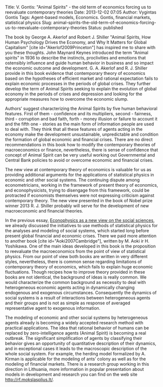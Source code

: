 Title: V. Gontis: "Animal Spirits" - the old term of economics forcing us to reevaluate contemporary theories
Date: 2013-12-02 07:05
Author: Vygintas Gontis
Tags: Agent-based models, Economics. Gontis, financial markets, statistical physics
Slug: animal-spirits-the-old-term-of-economics-forcing-us-to-reevaluate-contemporary-theories
Status: published

The book by George A.
Akerlof and Robert J. Shiller "Animal Spirits, How Human Psychology
Drives the Economy, and Why It Matters for Global Capitalism" \[cite
id="Akerlof2009Princeton"\] has inspired me to share with you these
thoughts. John Maynard Keynes introduced the term "Animal spirits" in
1936 to describe the instincts, proclivities and emotions that
ostensibly influence and guide human behavior in business and so impact
the economic outcome and development. G. A. Akerlof and R. J. Shiller
provide in this book evidence that contemporary theory of economics
based on the hypotheses of efficient market and rational expectation
fails to explain economic processes in the periods of global crises.
They further develop the term of Animal Spirits seeking to explain the
evolution of global economy in the periods of crises and depression and
looking for the appropriate measures how to overcome the economic
slump.<!--more-->

Authors’ suggest characterizing the Animal Spirits by five human
behavioral features. First of them - confidence and its multipliers,
second - fairness, third - corruption and bad faith, forth - money
illusion or failure to account it and the fifth one - stories as the
main form of information people are used to deal with. They think that
all these features of agents acting in the economy make the development
unsustainable, unpredictable and condition the formation of global
economic and financial crises. There are no direct recommendations in
this book how to modify the contemporary theories of macroeconomics or
finance, nevertheless, there is sense of confidence that concept of
Animal Spirit can be very useful working out Governmental and Central
Bank policies to avoid or overcome economic and financial crises.

The new view at contemporary theory of economics is valuable for us as
providing additional arguments for the applications of statistical
physics in economic and other social systems. The continuing dispute
among econometricians, working in the framework of present theory of
economics, and econophysicists, trying to disengage from this framework,
could be protracted if economists themselves were not expressing
criticism against contemporary theory. The new view presented in the
book of Nobel prize winner 2013 R. J. Shiller probably will serve for
the development of new macroeconomic and financial theories.

In the previous essay, [Econophysics as a new view on the social
sciences](/ekonofizika-pastangos-naujai-pazvelgti-i-socialinius-mokslus/),
we already discussed the initiatives to use methods of statistical
physics for the analyses and modeling of social systems, which started
long before present global financial and economic crises. There we paid
more attention to another book \[cite id="Aoki2007Cambridge"\], written
by M. Aoki ir H. Yoshikawa. One of the main ideas developed in this book
is the proposition to reevaluate the macroeconomics from the point of
view of statistical physics. From our point of view both books are
written in very different styles, nevertheless, there is common sense
regarding limitations of contemporary theory of economics, which fails
to explain huge economic fluctuations. Though recipes how to improve
theory provided in these books are not identical, the background of
ideas is really common. We would characterize the common background as
necessity to deal with heterogeneous economic agents acting in
dynamically changing endogenous and exogenous circumstances.
Consequently the dynamics of social systems is a result of interactions
between heterogeneous agents and their groups and is not as simple as
response of averaged representative agent to exogenous information.

The modeling of economic and other social systems by heterogeneous
agents already is becoming a widely accepted research method with
practical applications. The idea that rational behavior of humans can be
replaced by zero-intelligence agents (Animal Spirit) is becoming a real
outbreak. The significant simplification of agents by classifying their
behavior gives an opportunity of quantitative description of their
dynamics, and in exceptional cases it leads to the macroscopic
description of the whole social system. For example, the herding model
formalized by A. Kirman is applicable for the modeling of ants’ colony
as well as for the modeling of financial markets. There is a research
group working in this direction in Lithuania, more information in
popular presentation about models in development and research you can
find on the web site <http://rf.mokslasplius.lt/>.
